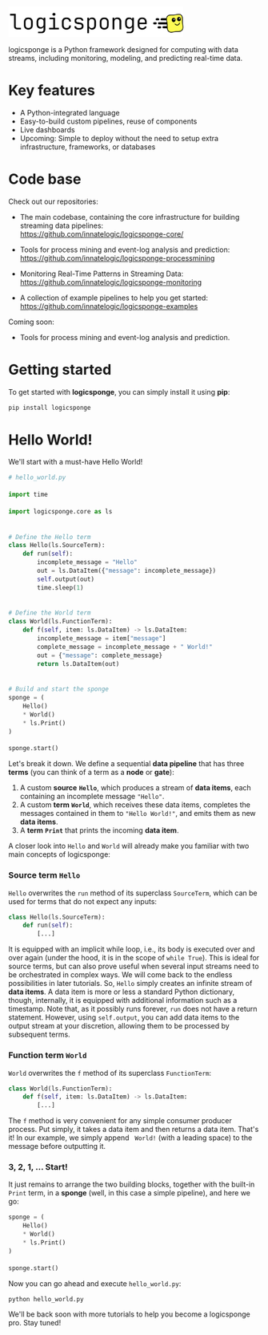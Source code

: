 <img src="media/logicsponge.png" alt="LogicSponge Logo" width="350">

logicsponge is a Python framework designed for computing with data streams, including monitoring, modeling, and predicting real-time data.

# Key features

- A Python-integrated language
- Easy-to-build custom pipelines, reuse of components
- Live dashboards
- Upcoming: Simple to deploy without the need to setup extra infrastructure, frameworks, or databases

# Code base
Check out our repositories:

- The main codebase, containing the core infrastructure for building streaming data pipelines:  
https://github.com/innatelogic/logicsponge-core/  
  
- Tools for process mining and event-log analysis and prediction:  
https://github.com/innatelogic/logicsponge-processmining

- Monitoring Real-Time Patterns in Streaming Data:  
https://github.com/innatelogic/logicsponge-monitoring  
  
- A collection of example pipelines to help you get started:  
https://github.com/innatelogic/logicsponge-examples  

Coming soon:

- Tools for process mining and event-log analysis and prediction.

# Getting started

To get started with **logicsponge**, you can simply install it using **pip**:

```sh
pip install logicsponge
```


# Hello World!
We'll start with a must-have Hello World!

```python
# hello_world.py

import time

import logicsponge.core as ls


# Define the Hello term
class Hello(ls.SourceTerm):
    def run(self):
        incomplete_message = "Hello"
        out = ls.DataItem({"message": incomplete_message})
        self.output(out)
        time.sleep(1)


# Define the World term
class World(ls.FunctionTerm):
    def f(self, item: ls.DataItem) -> ls.DataItem:
        incomplete_message = item["message"]
        complete_message = incomplete_message + " World!"
        out = {"message": complete_message}
        return ls.DataItem(out)

    
# Build and start the sponge
sponge = (
    Hello()
    * World()
    * ls.Print()
)

sponge.start()
```

Let's break it down. We define a sequential **data pipeline** that has three **terms** (you can think of a term as a **node** or **gate**):

1. A custom **source** **`Hello`**, which produces a stream of **data items**, each containing an incomplete message `"Hello"`.
2. A custom **term** **`World`**, which receives these data items, completes the messages contained in them to `"Hello World!"`, and emits them as new **data items**.
3. A **term** **`Print`** that prints the incoming **data item**.

A closer look into `Hello` and `World` will already make you familiar with two main concepts of logicsponge:

### Source term ```Hello```

`Hello` overwrites the `run` method of its superclass `SourceTerm`, which can be used for terms
that do not expect any inputs:
```python
class Hello(ls.SourceTerm):
    def run(self):
        [...]
``` 
It is equipped with an implicit while loop, i.e.,
its body is executed over and over again (under the hood, it is in the scope of `while True`). This is ideal for
source terms, but can also prove useful when several input streams need to be orchestrated in complex ways. We will come
back to the endless possibilities in later tutorials. So, `Hello` simply creates an infinite stream of
**data items**. A data item is more or less a standard Python dictionary, though, internally, it is equipped with
additional information such as a timestamp. Note that, as it possibly runs forever, ```run``` does not have a return
statement. However, using ```self.output```, you can add data items to the output stream at your discretion,
allowing them to be processed by subsequent terms.

### Function term ```World```

`World` overwrites the `f` method of its superclass `FunctionTerm`:
```python
class World(ls.FunctionTerm):
    def f(self, item: ls.DataItem) -> ls.DataItem:
        [...]
``` 
The ```f``` method is very convenient for any simple consumer producer process. Put simply, it takes a data item
and then returns a data item. That's it! In our example, we simply append ``` World!``` (with a leading space)
to the message before outputting it.

### 3, 2, 1, ... Start!

It just remains to arrange the two building blocks, together with the built-in ```Print``` term,
in a **sponge** (well, in this case a simple pipeline), and here we go:

```python
sponge = (
    Hello()
    * World()
    * ls.Print()
)

sponge.start()
```

Now you can go ahead and execute ```hello_world.py```:

```shell
python hello_world.py
```

We'll be back soon with more tutorials to help you become a logicsponge pro. Stay tuned!

